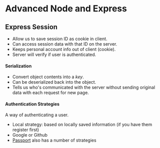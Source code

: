 # Advanced Node and Express

## Express Session
- Allow us to save session ID as cookie in client.
- Can access session data with that ID on the server.
- Keeps personal account info out of client (cookie).
- Server will verify if user is authenticated.

#### Serialization
- Convert object contents into a *key*.
- Can be deserialized back into the object.
- Tells us who's communicated with the server without sending original data with each request for new page.

#### Authentication Strategies
A way of authenticating a user.
- Local strategy: based on locally saved information (if you have them register first) 
- Google or Github
- [Passport](http://www.passportjs.org/) also has a number of strategies
